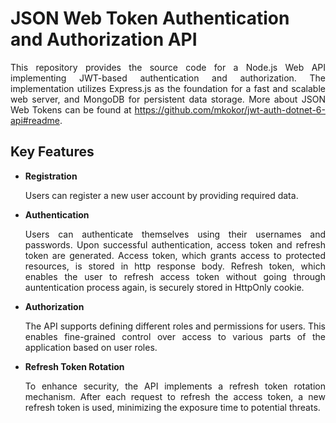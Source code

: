 # JSON Web Token Authentication and Authorization API
<p align="justify">
This repository provides the source code for a Node.js Web API implementing JWT-based authentication and authorization.
The implementation utilizes Express.js as the foundation for a fast and scalable web server, and MongoDB for persistent data storage. More about JSON Web Tokens can be found at <a href="https://github.com/mkokor/jwt-auth-dotnet-6-api#readme">https://github.com/mkokor/jwt-auth-dotnet-6-api#readme</a>.
</p>

## Key Features

- **Registration** <p align="justify">Users can register a new user account by providing required data.</p>
- **Authentication** <p align="justify">Users can authenticate themselves using their usernames and passwords. Upon successful authentication, access token and refresh token are generated. Access token, which grants access to protected resources, is stored in http response body. Refresh token, which enables the user to refresh access token without going through auntentication process again, is securely stored in HttpOnly cookie.</p>
- **Authorization** <p align="justify">The API supports defining different roles and permissions for users. This enables fine-grained control over access to various parts of the application based on user roles.</p>
- **Refresh Token Rotation** <p align="justify">To enhance security, the API implements a refresh token rotation mechanism. After each request to refresh the access token, a new refresh token is used, minimizing the exposure time to potential threats.</p>  
